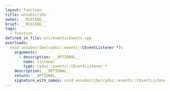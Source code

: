 ```yaml
---
layout: function
title: unsubscribe
owner: __MISSING__
brief: __MISSING__
tags:
  - function
defined_in_file: src/events/events.cpp
overloads:
  void unsubscribe(cydui::events::CEventListener *):
    arguments:
      - description: __OPTIONAL__
        name: listener
        type: cydui::events::CEventListener *
    description: __OPTIONAL__
    return: __OPTIONAL__
    signature_with_names: void unsubscribe(cydui::events::CEventListener * listener)
---
```

